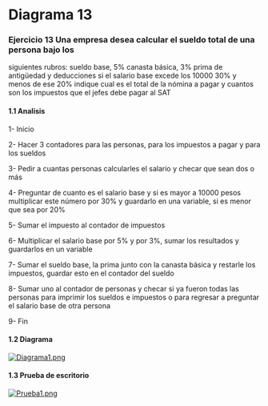 # Diagrama 13
### Ejercicio 13 Una empresa desea calcular el sueldo total de una persona bajo los 
siguientes rubros: sueldo base, 5% canasta básica, 3% prima de antigüedad y deducciones 
si el salario base excede los 10000 30% y menos de ese 20% indique cual es el total 
de la nómina a pagar y cuantos son los impuestos que el jefes debe pagar al SAT
#### 1.1 Analisis
1-	Inicio 

2-	Hacer 3 contadores para las personas, para los impuestos a pagar y para los sueldos

3-	Pedir a cuantas personas calcularles el salario y checar que sean dos o más 

4-	Preguntar de cuanto es el salario base y si es mayor a 10000 pesos multiplicar este número por 30% y guardarlo en una variable, si es menor que sea por 20%

5-	Sumar el impuesto al contador de impuestos 

6-	Multiplicar el salario base por 5% y por 3%, sumar los resultados y guardarlos en un variable

7-	Sumar el sueldo base, la prima junto con la canasta básica y restarle los impuestos, guardar esto en el contador del sueldo 

8-	Sumar uno al contador de personas y checar si ya fueron todas las personas para imprimir los sueldos e impuestos o para regresar a preguntar el salario base de otra persona 

9-	Fin
#### 1.2 Diagrama
[![Diagrama1.png](https://i.gyazo.com/04a7326a7154f34801a4becae4518429.png)](https://postimg.cc/nMwrWKHt)
#### 1.3 Prueba de escritorio
[![Prueba1.png](https://i.gyazo.com/c382a6647dd84b74d31836597a77f8bd.png)](https://postimg.cc/8j6yJHcp)
